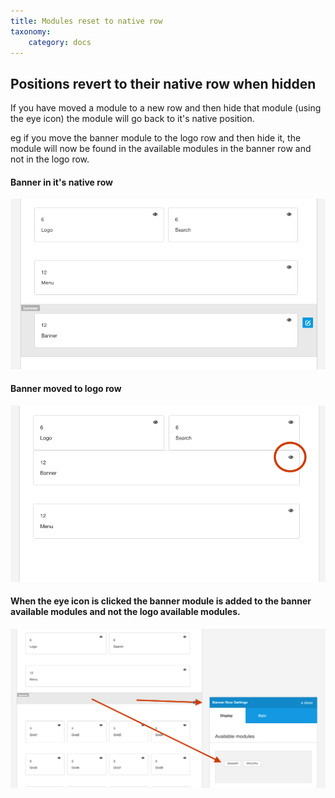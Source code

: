```yaml
---
title: Modules reset to native row
taxonomy:
    category: docs
---
```


## Positions revert to their native row when hidden

If you have moved a module to a new row and then hide that module (using the eye icon) the module will go back to it's native position.

eg if you move the banner module to the logo row and then hide it, the module will now be found in the available modules in the banner row and not in the logo row.


#### Banner in it's native row

![banner](banner.png)

#### Banner moved to logo row

![Banner moved](banner-moved.png)

#### When the eye icon is clicked the banner module is added to the banner available modules and not the logo available modules.
![Banner reset](banner-reset.png)


